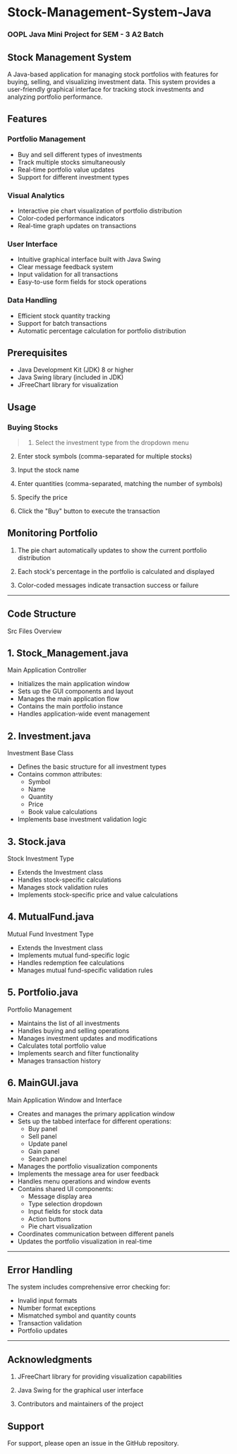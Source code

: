 # Stock-Management-System-Java
### OOPL Java Mini Project for SEM - 3 A2 Batch

## Stock Management System
A Java-based application for managing stock portfolios with features for buying, selling, and visualizing investment data. This system provides a user-friendly graphical interface for tracking stock investments and analyzing portfolio performance.

## Features

### Portfolio Management
  * Buy and sell different types of investments
  * Track multiple stocks simultaneously
  * Real-time portfolio value updates
  * Support for different investment types
### Visual Analytics
  * Interactive pie chart visualization of portfolio distribution
  * Color-coded performance indicators
  * Real-time graph updates on transactions
### User Interface
  * Intuitive graphical interface built with Java Swing
  * Clear message feedback system
  * Input validation for all transactions
  * Easy-to-use form fields for stock operations
### Data Handling
  * Efficient stock quantity tracking
  * Support for batch transactions
  * Automatic percentage calculation for portfolio distribution


## Prerequisites

* Java Development Kit (JDK) 8 or higher
* Java Swing library (included in JDK)
* JFreeChart library for visualization

## Usage

### Buying Stocks

> 1. Select the investment type from the dropdown menu

2. Enter stock symbols (comma-separated for multiple stocks)

3. Input the stock name

4. Enter quantities (comma-separated, matching the number of symbols)

5. Specify the price

6. Click the "Buy" button to execute the transaction

## Monitoring Portfolio
1. The pie chart automatically updates to show the current portfolio distribution

2. Each stock's percentage in the portfolio is calculated and displayed

3. Color-coded messages indicate transaction success or failure

---
## Code Structure

Src Files Overview
## 1. Stock_Management.java

Main Application Controller

  * Initializes the main application window
  * Sets up the GUI components and layout
  * Manages the main application flow
  * Contains the main portfolio instance
  * Handles application-wide event management

## 2. Investment.java

Investment Base Class
  * Defines the basic structure for all investment types
  * Contains common attributes:
    * Symbol  
    * Name
    * Quantity
    * Price
    * Book value calculations
  * Implements base investment validation logic

## 3. Stock.java

Stock Investment Type
  * Extends the Investment class
  * Handles stock-specific calculations
  * Manages stock validation rules
  * Implements stock-specific price and value calculations

## 4. MutualFund.java

Mutual Fund Investment Type
  * Extends the Investment class
  * Implements mutual fund-specific logic
  * Handles redemption fee calculations
  * Manages mutual fund-specific validation rules

## 5. Portfolio.java
   
Portfolio Management
  * Maintains the list of all investments
  * Handles buying and selling operations
  * Manages investment updates and modifications
  * Calculates total portfolio value
  * Implements search and filter functionality
  * Manages transaction history

## 6. MainGUI.java
   
Main Application Window and Interface
  * Creates and manages the primary application window
  * Sets up the tabbed interface for different operations:
    * Buy panel
    * Sell panel
    * Update panel
    * Gain panel
    * Search panel
  * Manages the portfolio visualization components
  * Implements the message area for user feedback
  * Handles menu operations and window events
  * Contains shared UI components:
    * Message display area
    * Type selection dropdown
    * Input fields for stock data
    * Action buttons
    * Pie chart visualization
 * Coordinates communication between different panels
 * Updates the portfolio visualization in real-time
---
## Error Handling

The system includes comprehensive error checking for:
* Invalid input formats
* Number format exceptions
* Mismatched symbol and quantity counts
* Transaction validation
* Portfolio updates
---
## Acknowledgments

1. JFreeChart library for providing visualization capabilities

2. Java Swing for the graphical user interface

3. Contributors and maintainers of the project

## Support
For support, please open an issue in the GitHub repository.
